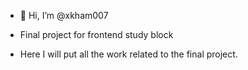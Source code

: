 - 👋 Hi, I’m @xkham007

- Final project for frontend study block

- Here I will put all the work related to the final project.
<!---
xkham007/xkham007 is a ✨ special ✨ repository because its `README.md` (this file) appears on your GitHub profile.
You can click the Preview link to take a look at your changes.
--->
